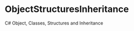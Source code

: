 ObjectStructuresInheritance
===========================

C# Object, Classes, Structures and Inheritance